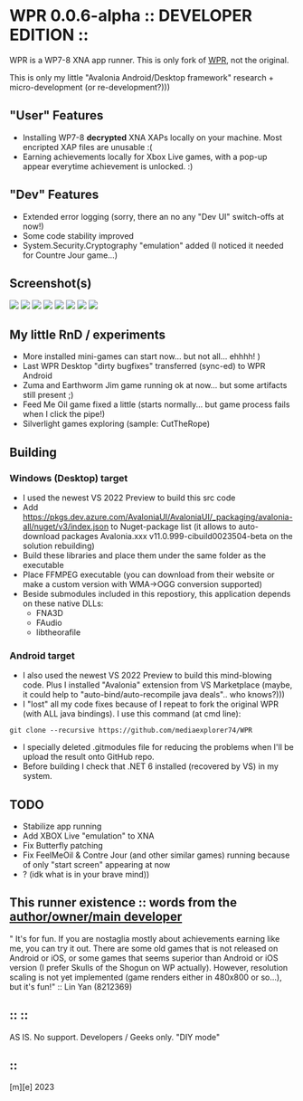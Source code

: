 # WPR 0.0.6-alpha :: DEVELOPER EDITION ::
WPR is a WP7-8 XNA app runner. This is only fork of [WPR](https://github.com/8212369/WPR), not the original. 

This is only my little "Avalonia Android/Desktop framework" research + micro-development (or re-development?)))

## "User" Features
- Installing WP7-8 **decrypted** XNA XAPs locally on your machine. Most encripted XAP files are unusable :(
- Earning achievements locally for Xbox Live games, with a pop-up appear everytime achievement is unlocked. :)

## "Dev" Features
- Extended error logging (sorry, there an no any "Dev UI" switch-offs at now!)
- Some code stability improved 
- System.Security.Cryptography "emulation" added (I noticed it needed for Countre Jour game...)

## Screenshot(s)
![](Images/intro.png)
![](Images/feedmeoil.png)
![](Images/kinectimals.png)
![](Images/contrejour.png)
![](Images/jetcarstunts.png)
![](Images/monkey.png)
![](Images/pac-man.png)
![](Images/outro.png)


## My little RnD / experiments
- More installed mini-games can start now... but not all... ehhhh! )
- Last WPR Desktop "dirty bugfixes" transferred (sync-ed) to WPR Android
- Zuma and Earthworm Jim game running ok at now... but some artifacts still present ;)
- Feed Me Oil game fixed a little (starts normally... but game process fails when I click the pipe!)  
- Silverlight games exploring (sample: CutTheRope)

    
## Building 
### Windows (Desktop) target  
- I used the newest VS 2022 Preview to build this src code
- Add https://pkgs.dev.azure.com/AvaloniaUI/AvaloniaUI/_packaging/avalonia-all/nuget/v3/index.json to Nuget-package list (it allows to auto-download packages Avalonia.xxx v11.0.999-cibuild0023504-beta on the solution rebuilding)
- Build these libraries and place them under the same folder as the executable
- Place FFMPEG executable (you can download from their website or make a custom version with WMA->OGG conversion supported)
- Beside submodules included in this repostiory, this application depends on these native DLLs:
    * FNA3D
    * FAudio
    * libtheorafile 

### Android target 
- I also used the newest VS 2022 Preview to build this mind-blowing code. Plus I installed "Avalonia" extension from VS Marketplace (maybe, it could help to "auto-bind/auto-recompile java deals".. who knows?)))
- I "lost" all my code fixes because of I repeat to fork the original WPR (with ALL java bindings). I use this command (at cmd line):
```
git clone --recursive https://github.com/mediaexplorer74/WPR
```
- I specially deleted .gitmodules file for reducing the problems when I'll be upload the result onto GitHub repo.
- Before building I check that .NET 6 installed (recovered by VS) in my system.


## TODO
- Stabilize app running
- Add XBOX Live "emulation" to XNA
- Fix Butterfly patching
- Fix FeelMeOil & Contre Jour (and other similar games) running because of only "start screen" appearing at now 
- ? (idk what is in your brave mind))  
    
## This runner existence :: words from the [author/owner/main developer](https://github.com/8212369/) 
" It's for fun. If you are nostaglia mostly about achievements earning like me, you can try it out. There are some old games that is not released on Android or iOS, or some games that seems superior than Android or iOS version (I prefer Skulls of the Shogun on WP actually).
 However, resolution scaling is not yet implemented (game renders either in 480x800 or so...), but it's fun!" :: Lin Yan (8212369)


## :: ::
AS IS. No support. Developers / Geeks only. "DIY mode"


## ::
[m][e] 2023

